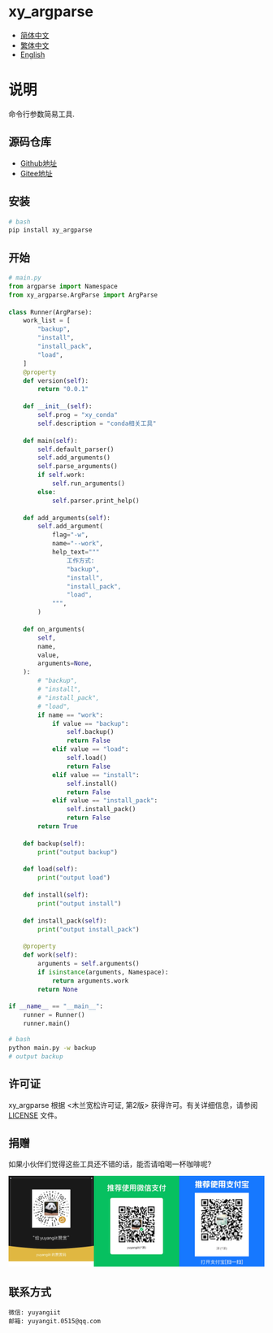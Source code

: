 # xy_argparse

- [简体中文](README_zh_CN.md)
- [繁体中文](README_zh_TW.md)
- [English](README_en.md)

# 说明
命令行参数简易工具.

## 源码仓库

- <a href="https://github.com/xy-base/xy_argparse.git" target="_blank">Github地址</a>  
- <a href="https://gitee.com/xy-base/xy_argparse.git" target="_blank">Gitee地址</a>

## 安装

```bash
# bash
pip install xy_argparse
```

## 开始

```python
# main.py
from argparse import Namespace
from xy_argparse.ArgParse import ArgParse

class Runner(ArgParse):
    work_list = [
        "backup",
        "install",
        "install_pack",
        "load",
    ]
    @property
    def version(self):
        return "0.0.1"
    
    def __init__(self):
        self.prog = "xy_conda"
        self.description = "conda相关工具"

    def main(self):
        self.default_parser()
        self.add_arguments()
        self.parse_arguments()
        if self.work:
            self.run_arguments()
        else:
            self.parser.print_help()

    def add_arguments(self):
        self.add_argument(
            flag="-w",
            name="--work",
            help_text="""
                工作方式:
                "backup",
                "install",
                "install_pack",
                "load",
            """,
        )

    def on_arguments(
        self,
        name,
        value,
        arguments=None,
    ):
        # "backup",
        # "install",
        # "install_pack",
        # "load",
        if name == "work":
            if value == "backup":
                self.backup()
                return False
            elif value == "load":
                self.load()
                return False
            elif value == "install":
                self.install()
                return False
            elif value == "install_pack":
                self.install_pack()
                return False
        return True

    def backup(self):
        print("output backup")

    def load(self):
        print("output load")

    def install(self):
        print("output install")

    def install_pack(self):
        print("output install_pack")

    @property
    def work(self):
        arguments = self.arguments()
        if isinstance(arguments, Namespace):
            return arguments.work
        return None

if __name__ == "__main__":
    runner = Runner()
    runner.main()
```

```bash
# bash
python main.py -w backup
# output backup
```

## 许可证
xy_argparse 根据 <木兰宽松许可证, 第2版> 获得许可。有关详细信息，请参阅 [LICENSE](../LICENSE) 文件。


## 捐赠

如果小伙伴们觉得这些工具还不错的话，能否请咱喝一杯咖啡呢?  

![Pay-Total](./Pay-Total.png)


## 联系方式

```
微信: yuyangiit
邮箱: yuyangit.0515@qq.com
```